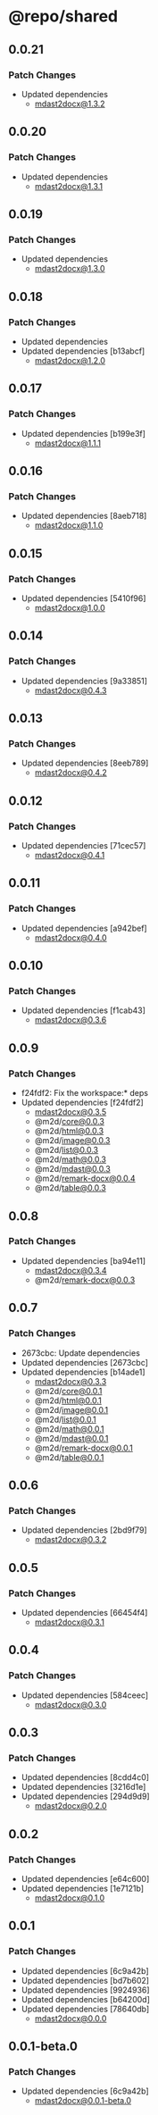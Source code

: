 # @repo/shared

## 0.0.21

### Patch Changes

- Updated dependencies
  - mdast2docx@1.3.2

## 0.0.20

### Patch Changes

- Updated dependencies
  - mdast2docx@1.3.1

## 0.0.19

### Patch Changes

- Updated dependencies
  - mdast2docx@1.3.0

## 0.0.18

### Patch Changes

- Updated dependencies
- Updated dependencies [b13abcf]
  - mdast2docx@1.2.0

## 0.0.17

### Patch Changes

- Updated dependencies [b199e3f]
  - mdast2docx@1.1.1

## 0.0.16

### Patch Changes

- Updated dependencies [8aeb718]
  - mdast2docx@1.1.0

## 0.0.15

### Patch Changes

- Updated dependencies [5410f96]
  - mdast2docx@1.0.0

## 0.0.14

### Patch Changes

- Updated dependencies [9a33851]
  - mdast2docx@0.4.3

## 0.0.13

### Patch Changes

- Updated dependencies [8eeb789]
  - mdast2docx@0.4.2

## 0.0.12

### Patch Changes

- Updated dependencies [71cec57]
  - mdast2docx@0.4.1

## 0.0.11

### Patch Changes

- Updated dependencies [a942bef]
  - mdast2docx@0.4.0

## 0.0.10

### Patch Changes

- Updated dependencies [f1cab43]
  - mdast2docx@0.3.6

## 0.0.9

### Patch Changes

- f24fdf2: Fix the workspace:\* deps
- Updated dependencies [f24fdf2]
  - mdast2docx@0.3.5
  - @m2d/core@0.0.3
  - @m2d/html@0.0.3
  - @m2d/image@0.0.3
  - @m2d/list@0.0.3
  - @m2d/math@0.0.3
  - @m2d/mdast@0.0.3
  - @m2d/remark-docx@0.0.4
  - @m2d/table@0.0.3

## 0.0.8

### Patch Changes

- Updated dependencies [ba94e11]
  - mdast2docx@0.3.4
  - @m2d/remark-docx@0.0.3

## 0.0.7

### Patch Changes

- 2673cbc: Update dependencies
- Updated dependencies [2673cbc]
- Updated dependencies [b14ade1]
  - mdast2docx@0.3.3
  - @m2d/core@0.0.1
  - @m2d/html@0.0.1
  - @m2d/image@0.0.1
  - @m2d/list@0.0.1
  - @m2d/math@0.0.1
  - @m2d/mdast@0.0.1
  - @m2d/remark-docx@0.0.1
  - @m2d/table@0.0.1

## 0.0.6

### Patch Changes

- Updated dependencies [2bd9f79]
  - mdast2docx@0.3.2

## 0.0.5

### Patch Changes

- Updated dependencies [66454f4]
  - mdast2docx@0.3.1

## 0.0.4

### Patch Changes

- Updated dependencies [584ceec]
  - mdast2docx@0.3.0

## 0.0.3

### Patch Changes

- Updated dependencies [8cdd4c0]
- Updated dependencies [3216d1e]
- Updated dependencies [294d9d9]
  - mdast2docx@0.2.0

## 0.0.2

### Patch Changes

- Updated dependencies [e64c600]
- Updated dependencies [1e7121b]
  - mdast2docx@0.1.0

## 0.0.1

### Patch Changes

- Updated dependencies [6c9a42b]
- Updated dependencies [bd7b602]
- Updated dependencies [9924936]
- Updated dependencies [b64200d]
- Updated dependencies [78640db]
  - mdast2docx@0.0.0

## 0.0.1-beta.0

### Patch Changes

- Updated dependencies [6c9a42b]
  - mdast2docx@0.0.1-beta.0
